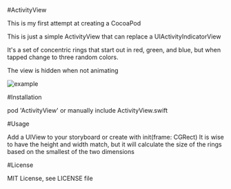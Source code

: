 #ActivityView

This is my first attempt at creating a CocoaPod

This is just a simple ActivityView that can replace a UIActivityIndicatorView

It's a set of concentric rings that start out in red, green, and blue, but when tapped change to three random colors.

The view is hidden when not animating

![example](http://i.imgur.com/PGd7zML.png)

#Installation

pod 'ActivityView' or manually include ActivityView.swift

#Usage

Add a UIView to your storyboard or create with init(frame: CGRect)
It is wise to have the height and width match, but it will calculate the size of the rings based on the smallest of the two dimensions

#License

MIT License, see LICENSE file
